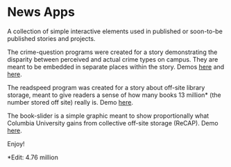 # News Apps

A collection of simple interactive elements used in published or soon-to-be published stories and projects. 

The crime-question programs were created for a story demonstrating the disparity between perceived and actual crime types on campus. They are meant to be embedded in separate places within the story. Demos [here](http://www.columbia.edu/~jeh2212/testing/spec/crime-question-1.html) and [here](http://www.columbia.edu/~jeh2212/testing/spec/crime-question-2.html).

The readspeed program was created for a story about off-site library storage, meant to give readers a sense of how many books 13 million* (the number stored off site) really is. Demo [here](http://www.columbia.edu/~jeh2212/testing/spec/readspeedtest.html). 

The book-slider is a simple graphic meant to show proportionally what Columbia University gains from collective off-site storage (ReCAP). Demo [here](http://www.columbia.edu/~jeh2212/testing/spec/book-slider.html).

Enjoy!

*Edit: 4.76 million
